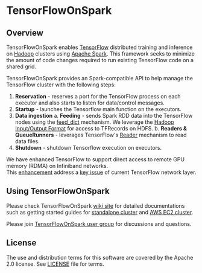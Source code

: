 <!--
Copyright 2017 Yahoo Inc.
Licensed under the terms of the Apache 2.0 license.
Please see LICENSE file in the project root for terms.
-->
# TensorFlowOnSpark

## Overview

TensorFlowOnSpark enables [TensorFlow](https://www.tensorflow.org) distributed training and inference on [Hadoop](http://hadoop.apache.org) clusters using [Apache Spark](http://spark.apache.org).  This framework seeks to minimize the amount of code changes required to run existing TensorFlow code on a shared grid.  

TensorFlowOnSpark provides an Spark-compatible API to help manage the TensorFlow cluster with the following steps:

1. **Reservation** - reserves a port for the TensorFlow process on each executor and also starts to listen for data/control messages.
2. **Startup** - launches the Tensorflow main function on the executors.
3. **Data ingestion**
  a. **Feeding** - sends Spark RDD data into the TensorFlow nodes using the [feed_dict](https://www.tensorflow.org/how_tos/reading_data/#feeding) mechanism. We leverage the [Hadoop Input/Output Format](https://github.com/tensorflow/ecosystem/tree/master/hadoop) for access to TFRecords on HDFS.
  b. **Readers & QueueRunners** - leverages TensorFlow's [Reader](https://www.tensorflow.org/how_tos/reading_data/#reading_from_files) mechanism to read data files.
4. **Shutdown** - shutdown Tensorflow execution on executors.

We have enhanced TensorFlow to support direct access to remote GPU memory (RDMA) on Infiniband networks.  
This [enhancement](https://github.com/yahoo/tensorflow/tree/yahoo) address a [key issue](https://github.com/tensorflow/tensorflow/issues/2916)  of current TensorFlow network layer.

## Using TensorFlowOnSpark

Please check TensorFlowOnSpark [wiki site](../../wiki) for detailed
documentations such as getting started guides for [standalone
cluster](../../wiki/GetStarted_local) and [AWS EC2
cluster](../../wiki/GetStarted_EC2).

Please join [TensorFlowOnSpark user group](https://groups.google.com/forum/#!forum/TensorFlowOnSpark-users) for discussions and questions.

## License

The use and distribution terms for this software are covered by the Apache 2.0 license.
See [LICENSE](LICENSE) file for terms.

